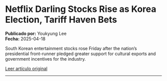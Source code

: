 # Netflix Darling Stocks Rise as Korea Election, Tariff Haven Bets

**Publicado por:** Youkyung Lee  
**Fecha:** 2025-04-18

South Korean entertainment stocks rose Friday after the nation’s presidential front-runner pledged greater support for cultural exports and government incentives for the industry.

[Leer artículo original](https://www.bloomberg.com/news/articles/2025-04-18/netflix-darling-stocks-rise-as-korea-election-tariff-haven-bets)

---
